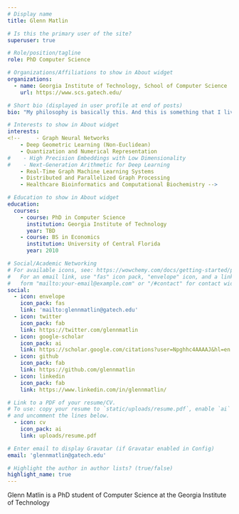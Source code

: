 ```yaml
---
# Display name
title: Glenn Matlin

# Is this the primary user of the site?
superuser: true

# Role/position/tagline
role: PhD Computer Science

# Organizations/Affiliations to show in About widget
organizations:
  - name: Georgia Institute of Technology, School of Computer Science
    url: https://www.scs.gatech.edu/

# Short bio (displayed in user profile at end of posts)
bio: "My philosophy is basically this. And this is something that I live by. And I always have. And I always will. Don't ever, for any reason, do anything to anyone, for any reason, ever, no matter what. No matter... where. Or who, or who you are with, or, or where you are going, or... or where you've been... ever. For any reason, whatsoever."

# Interests to show in About widget
interests:
<!--     - Graph Neural Networks 
    - Deep Geometric Learning (Non-Euclidean) 
    - Quantization and Numerical Representation
#    - High Precision Embeddings with Low Dimensionality
#    - Next-Generation Arithmetic for Deep Learning
    - Real-Time Graph Machine Learning Systems
    - Distributed and Parallelized Graph Processing
    - Healthcare Bioinformatics and Computational Biochemistry -->

# Education to show in About widget
education:
  courses:
    - course: PhD in Computer Science
      institution: Georgia Institute of Technology
      year: TBD
    - course: BS in Economics
      institution: University of Central Florida
      year: 2010

# Social/Academic Networking
# For available icons, see: https://wowchemy.com/docs/getting-started/page-builder/#icons
#   For an email link, use "fas" icon pack, "envelope" icon, and a link in the
#   form "mailto:your-email@example.com" or "/#contact" for contact widget.
social:
  - icon: envelope
    icon_pack: fas
    link: 'mailto:glennmatlin@gatech.edu'
  - icon: twitter
    icon_pack: fab
    link: https://twitter.com/glennmatlin
  - icon: google-scholar
    icon_pack: ai
    link: https://scholar.google.com/citations?user=Npghhc4AAAAJ&hl=en
  - icon: github
    icon_pack: fab
    link: https://github.com/glennmatlin
  - icon: linkedin
    icon_pack: fab
    link: https://www.linkedin.com/in/glennmatlin/

# Link to a PDF of your resume/CV.
# To use: copy your resume to `static/uploads/resume.pdf`, enable `ai` icons in `params.toml`,
# and uncomment the lines below.
  - icon: cv
    icon_pack: ai
    link: uploads/resume.pdf

# Enter email to display Gravatar (if Gravatar enabled in Config)
email: 'glennmatlin@gatech.edu'

# Highlight the author in author lists? (true/false)
highlight_name: true
---
```


Glenn Matlin is a PhD student of Computer Science at the Georgia Institute of Technology
